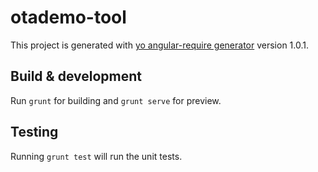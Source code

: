 # otademo-tool

This project is generated with [yo angular-require generator](https://github.com/aaronallport/generator-angular-require)
version 1.0.1.

## Build & development

Run `grunt` for building and `grunt serve` for preview.

## Testing

Running `grunt test` will run the unit tests.
